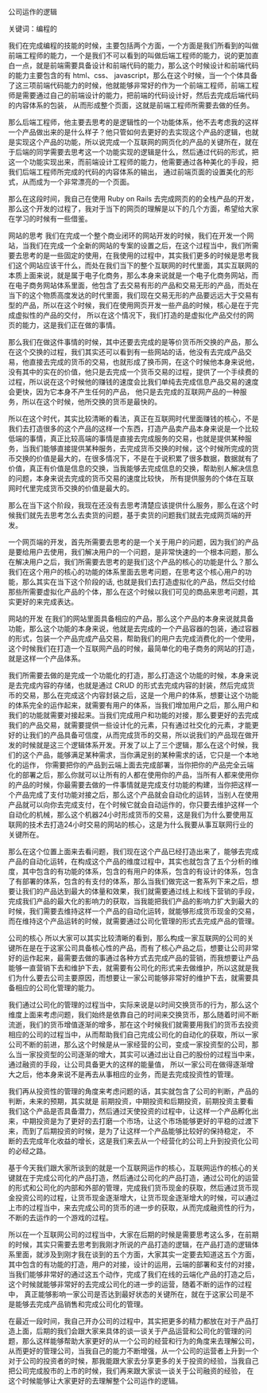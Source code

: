 公司运作的逻辑

关键词：编程的

我们在完成编程的技能的时候，主要包括两个方面，一个方面是我们所看到的叫做前端工程师的能力，一个是我们不可以看到的叫做后端工程师的能力，说的更加直白一点，就是前端需要具备设计和前端代码的能力，那么这个时候设计和前端代码的能力主要包含的有 html、css、 javascript，那么在这个时候，当一个个体具备了这三项前端代码能力的时候，他就能够非常好的作为一个前端工程师，前端工程师是需要通过自己的前端设计的能力，把前端的代码设计好，然后去完成后端代码的内容体系的包装， 从而形成整个页面，这就是前端工程师所需要去做的任务。

那么后端工程师，他主要去思考的是逻辑性的一个功能体系，他不去考虑我的这样一个产品做出来的是什么样子？他只管如何去更好的去实现这个产品的逻辑，也就是实现这个产品的功能，所以说完成一个互联网的网页化的产品的关键所在，就在于后端的同学需要去思考这一个功能实现的逻辑是什么，然后通过代码的形式，把这一个功能实现出来，而前端设计工程师的能力，他需要通过各种美化的手段，把我们后端工程师所完成的代码的内容体系的输出， 通过前端页面的设置美化的形式，从而成为一个非常漂亮的一个页面。

那么在这段时间，我自己在使用 Ruby on Rails 去完成网页的的全栈产品的开发，那么这个开发的过程了，我对于当下的网页的理解是以下的几个方面，希望给大家在学习的时候有一些借鉴。

网站的思考
我们在完成一个整个商业闭环的网站开发的时候，我们在开发一个网站，当我们在完成一个全新的网站的专案的设置之后，在这个过程当中，我们所需要去思考的是一些固定的使用，在我使用的过程中，其实我们更多的时候是思考我们这个网站应该干什么，而处在我们当下的整个互联网的时代里面，其实互联网的本质上面来说，就是属于电子化商务，那么本身来说就是一个电子化商务网站，而在电子商务网站体系里面，他包含了去交易有形的产品和交易无形的产品，而处在当下的这个物质高度发达的时代里面，我们现在交易无形的产品要远远大于交易有型的产品，所以在这个时候，我们在使用网页开发一些产品的时候，核心是在于完成虚拟性的产品的交付， 所以在这个情况下，我们打造的是虚拟化产品交付的网页的能力，这是我们正在做的事情。

那么我们在做这件事情的时候，其中还要去完成的是等价货币所交换的产品，那么在这个交换的过程，我们其实还可以看到有一些网站的话，他没有去完成产品交易，他直接去完成的货币的交易，也就形成了换币网，在这个时候他本身来说他，没有其中的实在的价值，他只是去完成一个货币交易的过程，提供了一个手续费的过程，所以说在这个时候他的赚钱的速度会比我们单纯去完成信息产品交易的速度会更快，因为它本身不产生任何的产品， 他只是去完成的互联网产品的一种服务，所以在这个时候，他所交换的货币是最快的。

所以在这个时代，其实比较清晰的看法，真正在互联网时代里面赚钱的核心，不是我们去打造很多的这个产品的这样一个东西，打造产品卖产品本身来说是一个比较低端的事情，真正比较高端的事情是直接去完成服务的交易，也就是提供某种服务，当我们能够直接提供某种服务，去完成货币交换的时候，这个时候所完成的货币交换的价值是最大的，在很多情况下，不是在于说积累了很多数据，数据就有了价值，真正有价值是信息的交换，当我能够去完成信息的交换，帮助别人解决信息的问题，本身来说去完成的货币交易的速度比较快， 所有提供服务的个体在互联网时代里完成货币交换的价值是最大的。

那么在当下这个阶段，我现在还没有去思考清楚应该提供什么服务，那么在这个时候我们就先去思考怎么去卖货的问题，基于卖货的问题我们就去完成网页端的开发。

一个网页端的开发，首先所需要去思考的是一个关于用户的问题，因为我们的产品是要给用户去使用，我们解决用户的一个问题，是非常快速的一个根本问题，那么在解决用户之后，我们所需要去思考的是我们这个产品的核心的功能是什么？那么我们在这个用户的核心的功能的体系里面去思考问题，在思考这个核心用户的功能，那么其实在当下这个阶段的话, 也就是我们去打造虚拟化的产品，然后交付给那些所需要虚拟化产品的个体，那么在这个时候以我们可见的商品来思考问题，其实更好的来完成表达。

网站的开发
在我们的网站里面具备相应的产品，那么这个产品的本身来说就具备功能，那么这个功能的本身来说，他就是去完成的一个产品容器的包装，通过容器的形式，包装一个产品完成产品交易，帮助我们的用户去完成消费化的一个使用，这个时候我们在打造一个互联网产品的时候，最简单化的电子商务的网站的打造，就是这样一个产品体系。

我们所需要去做的是完成一个功能化的打造，那么打造这个功能的时候，本身来说是去完成内容的存储，也就是通过 CRUD 的形式去完成内容的封装，然后完成货币的交易，那么在完成这个内容封装之后，这是一个用户的体系，想要让这个功能的体系完全的运作起来，就需要有用户的体系，当我们增加用户之后，那么用户和我们的功能就需要对接起来。当我们完成用户和功能的对接，那么要更好的去完成我们的产品交易，就需要提供一些设计化的元素，只有通过社交化的元素，才能更好的让我们的产品具备可信度，从而完成货币的交易，所以说我们的产品现在做开发的时候就是这三个逻辑体系开发。开发了以上了三个逻辑，那么在这个时候，我们的这个产品，能够满足某种需求，当你满足别的某种需求的话，它只是一个本地化的运作， 你需要把你的产品到云端上面去完成部署，当你把你的产品完全云端化的部署之后，那么你就可以让所有的人都在使用你的产品，当所有人都来使用你的产品的时候，你最需要去做的一件事情就是完成支付功能的构建，当你把这样一个产品完成了支付功能对接之后，那么这个产品就会自动化的运转，当别人在使用产品就可以向你去完成支付，在个时候它就会自动运作的，你只要去维护这样一个自动化的机械，那么这个机器24小时形成货币的交易，这是我们为什么要使用互联网的技术去打造24小时交易的网站的核心，这是为什么我要从事互联网行业的关键所在。

那么在这个位置上面来去看问题，我们现在这个产品已经打造出来了，能够去完成产品的自动化运转，在构成这个产品的维度过程中，其实也就包含了五个分析的维度，其中包含的有功能的体系，包含的有用户的体系，包含的有设计的体系，包含了有部署的体系，包含的有支付的体系，那么当我们做完这一套系列下来之后，想要让我们的产品达到最大的体量和效果，我们就需要通过线上和线下营销的手段，完成我们产品的最大化的影响力的获取，当我能把我们产品的影响力扩大到最大的时候，我们需要去维持这样一个产品的自动化运转，就能够形成货币现金的交易，而在维持这个产品运转的时候，就需要通过公司化管理的形式去完成产品的管理。

公司的核心
所以大家可以其实比较清晰的看到，那么构成一家互联网的公司的关键所在是在于这家公司具备核心性的产品，而有了核心产品之后，想要让公司非常好的运作起来，最需要去做的事通过各种方式去完成产品的营销，而我想要让产品能够一直营销下去和维护下去，就需要有公司化的形式来去做维护，所以这就是我们为什么要去公司主要原因，而想要让一家公司能够非常好的维护下去，就需要具备相应的公司化管理的能力。

我们通过公司化的管理的过程当中，实际来说是以时间交换货币的行为，那么这个维度上面来考虑问题，我们始终是依靠自己的时间来交换货币，那么随着时间不断流逝，我们的货币增值逐渐的增多，那在这个时候我们就需要用我们的货币去投资相应的公司的过程当中，从而帮助我们自己完成公司化的自动化的获取，所以一家公司不断的前进，那么这个时候是从一家经营的公司，变成一家投资型的公司，那么当一家投资型的公司逐渐的增大，其实可以通过出让自己的股份的过程当中来，通过融资的手段，让公司具备更大的这样的能量值， 所以一家公司在做得逐渐增大之后，他本身来说不是再去从事相应的业务，而是去完成投资性的管理。

我们再从投资性的管理的角度来考虑问题的话，其实就包含了公司的判断，产品的判断，未来的预期，其实就是 前期投资，中期投资和后期投资，前期投资主要看我们这个产品是否具备潜力，然后通过天使投资的过程中，让这样一个产品孵化出来，中期投资是为了更好的去打磨一个市场，让这个市场能够更好的平稳的过渡下来，而到了后期投资的时候，是为了让这样一个产品能够比较好的保持稳定， 不断的去完成年化收益的增长，这是我们来去从一个经营化的公司上升到投资化公司的必经之路。

基于今天我们跟大家所谈到的就是一个互联网运作的核心，互联网运作的核心的关键就在于完成公司化的产品打造，然后通过公司化的产品打造，通过公司化的运营的形式和公司化的内部和外部的管理，完成我们货币现金的获取，然后通过货币现金投资公司的过程，让货币现金逐渐增大，让货币现金逐渐增大的时候，可以通过上市的过程当中，来去完成公司的货币的进一步的获取，从而完成融资性的行为，不断的去运作的一个游戏的过程。

所以在一个互联网公司的过程当中，大家在后期的时候是需要思考这么多，在前期的时候，其实只需要去思考到我刚才所说的产品打造的逻辑，在产品打造的逻辑体系里面，就涉及到刚才我在谈到的五个方面，大家其实一定要去知道这五个方面，其中包含的有功能的打造，用户的对接，设计的运用，云端的部署和支付的对接，当我们能够非常好的通过这五个动作，完成了我们在线的云端化产品的打造之后，这个时候就能够非常好的去完成公司化的进一步的运营，随着不断的运作的过程中， 真正能够影响一家公司是否达到最好状态的关键所在，就在于这家公司是不是能够去完成产品销售和完成公司化的管理。

在最近一段时间，我自己开办公司的过程中，其实把更多的精力都放在对于产品打造上面，后期的我们会跟大家来具体的谈一谈关于产品运营和公司化的管理的问题，那么这样能够帮助大家更好的从一个公司的经营和行为的角度来去理解公司，从而更好的管理公司，当我自己的能力不断增强，从一个公司的运营者上升到一个对于公司的投资者的时候，那我能跟大家去分享更多的关于投资的经验，当我自己把公司完成股市的上市的时候，我们再来跟大家谈一谈关于公司融资的经验， 在这个时候能够让大家更好的去理解整个公司运作的逻辑。
